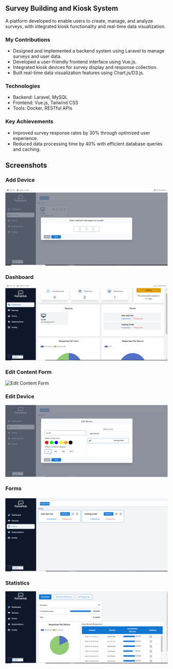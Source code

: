 ## Survey Building and Kiosk System
A platform developed to enable users to create, manage, and analyze surveys, with integrated kiosk functionality and real-time data visualization.

### My Contributions
- Designed and implemented a backend system using Laravel to manage surveys and user data.
- Developed a user-friendly frontend interface using Vue.js.
- Integrated kiosk devices for survey display and response collection.
- Built real-time data visualization features using Chart.js/D3.js.


### Technologies
- Backend: Laravel, MySQL
- Frontend: Vue.js, Tailwind CSS
- Tools: Docker, RESTful APIs

### Key Achievements
- Improved survey response rates by 30% through optimized user experience.
- Reduced data processing time by 40% with efficient database queries and caching.


## Screenshots

### Add Device
![Add Device](screenshots/Add%20Device.png)

### Dashboard
![Dashboard](screenshots/dashboard.png)

### Edit Content Form
![Edit Content Form](screenshots/Edit%20Content%20Form.png)

### Edit Device
![Edit Device](screenshots/Edit%20Device.png)

### Forms
![Forms](screenshots/Forms.png)

### Statistics
![Statistics](screenshots/statistics.png)

